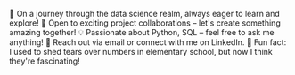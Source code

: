 🌟 On a journey through the data science realm, always eager to learn and explore!
🚀 Open to exciting project collaborations – let's create something amazing together!
💡 Passionate about Python, SQL – feel free to ask me anything!
📧 Reach out via email or connect with me on LinkedIn.
🌈 Fun fact: I used to shed tears over numbers in elementary school, but now I think they're fascinating!
